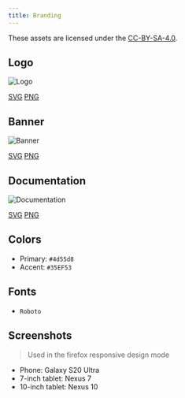 ```yaml
---
title: Branding
---
```


These assets are licensed under the [CC-BY-SA-4.0](https://github.com/LinwoodDev/Setonix/blob/develop/BRANDING_LICENSE).

## Logo

![Logo](/img/logo.svg)

[SVG](/img/logo.svg) [PNG](/img/logo.png)

## Banner

![Banner](/img/banner.svg)

[SVG](/img/banner.svg) [PNG](/img/banner.png)

## Documentation

![Documentation](/img/docs.svg)

[SVG](/img/docs.svg) [PNG](/img/docs.png)

## Colors

* Primary: `#4d55d8`
* Accent: `#35EF53`  

## Fonts

* `Roboto`

## Screenshots

> Used in the firefox responsive design mode

* Phone: Galaxy S20 Ultra
* 7-inch tablet: Nexus 7
* 10-inch tablet: Nexus 10
